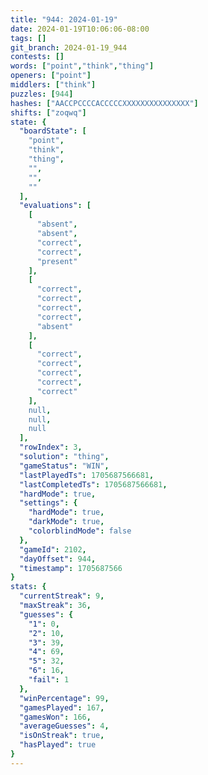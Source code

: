 ```yaml
---
title: "944: 2024-01-19"
date: 2024-01-19T10:06:06-08:00
tags: []
git_branch: 2024-01-19_944
contests: []
words: ["point","think","thing"]
openers: ["point"]
middlers: ["think"]
puzzles: [944]
hashes: ["AACCPCCCCACCCCCXXXXXXXXXXXXXXX"]
shifts: ["zoqwq"]
state: {
  "boardState": [
    "point",
    "think",
    "thing",
    "",
    "",
    ""
  ],
  "evaluations": [
    [
      "absent",
      "absent",
      "correct",
      "correct",
      "present"
    ],
    [
      "correct",
      "correct",
      "correct",
      "correct",
      "absent"
    ],
    [
      "correct",
      "correct",
      "correct",
      "correct",
      "correct"
    ],
    null,
    null,
    null
  ],
  "rowIndex": 3,
  "solution": "thing",
  "gameStatus": "WIN",
  "lastPlayedTs": 1705687566681,
  "lastCompletedTs": 1705687566681,
  "hardMode": true,
  "settings": {
    "hardMode": true,
    "darkMode": true,
    "colorblindMode": false
  },
  "gameId": 2102,
  "dayOffset": 944,
  "timestamp": 1705687566
}
stats: {
  "currentStreak": 9,
  "maxStreak": 36,
  "guesses": {
    "1": 0,
    "2": 10,
    "3": 39,
    "4": 69,
    "5": 32,
    "6": 16,
    "fail": 1
  },
  "winPercentage": 99,
  "gamesPlayed": 167,
  "gamesWon": 166,
  "averageGuesses": 4,
  "isOnStreak": true,
  "hasPlayed": true
}
---
```

<!-- more -->
